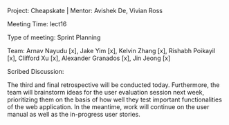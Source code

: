 Project: Cheapskate | Mentor: Avishek De, Vivian Ross

Meeting Time: lect16

Type of meeting: Sprint Planning

Team: Arnav Nayudu [x], Jake Yim [x], Kelvin Zhang [x], Rishabh Poikayil [x], Clifford Xu [x], Alexander Granados [x], Jin Jeong [x]

Scribed Discussion:

The third and final retrospective will be conducted today. Furthermore, the team will brainstorm ideas for the user evaluation session next week, prioritizing them on the basis of how well they test important functionalities of the web application. In the meantime, work will continue on the user manual as well as the in-progress user stories.
